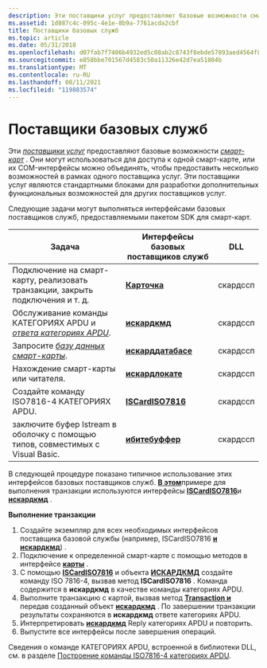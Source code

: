 ```yaml
---
description: Эти поставщики услуг предоставляют базовые возможности смарт-карт.
ms.assetid: 1d887c4c-095c-4e1e-8b9a-7761acda2cbf
title: Поставщики базовых служб
ms.topic: article
ms.date: 05/31/2018
ms.openlocfilehash: d07fab7f7406b4932ed5c08ab2c8743f8ebde57893aed4564f8fdf40758b5af4
ms.sourcegitcommit: e858bbe701567d4583c50a11326e42d7ea51804b
ms.translationtype: MT
ms.contentlocale: ru-RU
ms.lasthandoff: 08/11/2021
ms.locfileid: "119883574"
---
```

# <a name="base-service-providers"></a>Поставщики базовых служб

Эти [*поставщики услуг*](/windows/desktop/SecGloss/c-gly) предоставляют базовые возможности [*смарт-карт*](/windows/desktop/SecGloss/s-gly) . Они могут использоваться для доступа к одной смарт-карте, или их COM-интерфейсы можно объединять, чтобы предоставить несколько возможностей в рамках одного поставщика услуг. Эти поставщики услуг являются стандартными блоками для разработки дополнительных функциональных возможностей для других поставщиков услуг.

Следующие задачи могут выполняться интерфейсами базовых поставщиков служб, предоставляемыми пакетом SDK для смарт-карт.



| Задача                                                                                                                   | Интерфейсы базовых поставщиков служб         | DLL      |
|------------------------------------------------------------------------------------------------------------------------|------------------------------------------|----------|
| Подключение на смарт-карту, реализовать транзакции, закрыть подключения и т. д.                                         | [**Карточка**](iscard.md)                 | скардссп |
| Обслуживание команды КАТЕГОРИЯХ APDU и [*ответа категориях APDU*](/windows/desktop/SecGloss/r-gly).          | [**искардкмд**](iscardcmd.md)           | скардссп |
| Запросите [*базу данных смарт-карты*](/windows/desktop/SecGloss/s-gly). | [**искарддатабасе**](iscarddatabase.md) | скардссп |
| Нахождение смарт-карты или читателя.                                                                                         | [**искардлокате**](iscardlocate.md)     | скардссп |
| Создайте команду ISO7816-4 КАТЕГОРИЯХ APDU.                                                                                       | [**ISCardISO7816**](iscardiso7816.md)   | скардссп |
| заключите буфер Istream в оболочку с помощью типов, совместимых с Visual Basic.                                                         | [**ибитебуффер**](ibytebuffer.md)       | скардссп |



 

В следующей процедуре показано типичное использование этих интерфейсов базовых поставщиков служб. [**В этом**](iscard.md)примере для выполнения транзакции используются интерфейсы [**ISCardISO7816**](iscardiso7816.md)и [**искардкмд**](iscardcmd.md) .

**Выполнение транзакции**

1.  Создайте экземпляр для всех необходимых интерфейсов поставщика базовой службы (например, ISCardISO7816 [**и**](iscard.md) [**искардкмд**](iscardcmd.md)) [](iscardiso7816.md).
2.  Подключение к определенной смарт-карте с помощью методов в интерфейсе [**карты**](iscard.md) .
3.  С помощью [**ISCardISO7816**](iscardiso7816.md) и объекта [**ИСКАРДКМД**](iscardcmd.md) создайте команду ISO 7816-4, вызвав метод **ISCardISO7816** . Команда содержится в **искардкмд** в качестве команды категориях APDU.
4.  Выполните транзакцию с картой, вызвав метод [**Transaction и**](iscard.md) передав созданный объект [**искардкмд**](iscardcmd.md) . По завершении транзакции результаты сохраняются в **искардкмд** ответе категориях APDU.
5.  Интерпретировать [**искардкмд**](iscardcmd.md) Reply категориях APDU и повторить.
6.  Выпустите все интерфейсы после завершения операций.

Сведения о команде КАТЕГОРИЯХ APDU, встроенной в библиотеки DLL, см. в разделе [Построение команды ISO7816-4 категориях APDU](building-an-iso7816-4-apdu-command.md).

 

 
